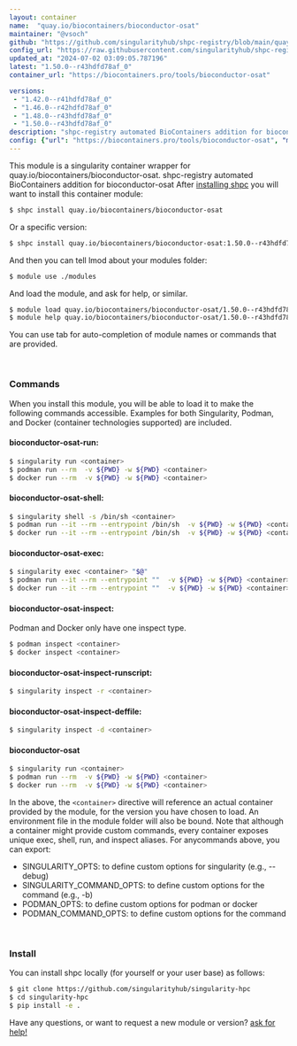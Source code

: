 ```yaml
---
layout: container
name:  "quay.io/biocontainers/bioconductor-osat"
maintainer: "@vsoch"
github: "https://github.com/singularityhub/shpc-registry/blob/main/quay.io/biocontainers/bioconductor-osat/container.yaml"
config_url: "https://raw.githubusercontent.com/singularityhub/shpc-registry/main/quay.io/biocontainers/bioconductor-osat/container.yaml"
updated_at: "2024-07-02 03:09:05.787196"
latest: "1.50.0--r43hdfd78af_0"
container_url: "https://biocontainers.pro/tools/bioconductor-osat"

versions:
 - "1.42.0--r41hdfd78af_0"
 - "1.46.0--r42hdfd78af_0"
 - "1.48.0--r43hdfd78af_0"
 - "1.50.0--r43hdfd78af_0"
description: "shpc-registry automated BioContainers addition for bioconductor-osat"
config: {"url": "https://biocontainers.pro/tools/bioconductor-osat", "maintainer": "@vsoch", "description": "shpc-registry automated BioContainers addition for bioconductor-osat", "latest": {"1.50.0--r43hdfd78af_0": "sha256:5fa1edff87bb32569a9f01a9649f68a750c142f4a408ea84c222df79d2fd74c4"}, "tags": {"1.42.0--r41hdfd78af_0": "sha256:8562b99eaec4811a521f4818835f508d0547a0f160e250ca26e2049dcb04133a", "1.46.0--r42hdfd78af_0": "sha256:10fd014cb46bded84c77606eadb8d5b71b930a3a1fabb621926c5afa1540dac2", "1.48.0--r43hdfd78af_0": "sha256:3c9dfafab093b21c966ed5e44a6b01017bf3d845a9f22d16a90e53d544ef92b7", "1.50.0--r43hdfd78af_0": "sha256:5fa1edff87bb32569a9f01a9649f68a750c142f4a408ea84c222df79d2fd74c4"}, "docker": "quay.io/biocontainers/bioconductor-osat"}
---
```


This module is a singularity container wrapper for quay.io/biocontainers/bioconductor-osat.
shpc-registry automated BioContainers addition for bioconductor-osat
After [installing shpc](#install) you will want to install this container module:


```bash
$ shpc install quay.io/biocontainers/bioconductor-osat
```

Or a specific version:

```bash
$ shpc install quay.io/biocontainers/bioconductor-osat:1.50.0--r43hdfd78af_0
```

And then you can tell lmod about your modules folder:

```bash
$ module use ./modules
```

And load the module, and ask for help, or similar.

```bash
$ module load quay.io/biocontainers/bioconductor-osat/1.50.0--r43hdfd78af_0
$ module help quay.io/biocontainers/bioconductor-osat/1.50.0--r43hdfd78af_0
```

You can use tab for auto-completion of module names or commands that are provided.

<br>

### Commands

When you install this module, you will be able to load it to make the following commands accessible.
Examples for both Singularity, Podman, and Docker (container technologies supported) are included.

#### bioconductor-osat-run:

```bash
$ singularity run <container>
$ podman run --rm  -v ${PWD} -w ${PWD} <container>
$ docker run --rm  -v ${PWD} -w ${PWD} <container>
```

#### bioconductor-osat-shell:

```bash
$ singularity shell -s /bin/sh <container>
$ podman run --it --rm --entrypoint /bin/sh  -v ${PWD} -w ${PWD} <container>
$ docker run --it --rm --entrypoint /bin/sh  -v ${PWD} -w ${PWD} <container>
```

#### bioconductor-osat-exec:

```bash
$ singularity exec <container> "$@"
$ podman run --it --rm --entrypoint ""  -v ${PWD} -w ${PWD} <container> "$@"
$ docker run --it --rm --entrypoint ""  -v ${PWD} -w ${PWD} <container> "$@"
```

#### bioconductor-osat-inspect:

Podman and Docker only have one inspect type.

```bash
$ podman inspect <container>
$ docker inspect <container>
```

#### bioconductor-osat-inspect-runscript:

```bash
$ singularity inspect -r <container>
```

#### bioconductor-osat-inspect-deffile:

```bash
$ singularity inspect -d <container>
```



#### bioconductor-osat

```bash
$ singularity run <container>
$ podman run --rm  -v ${PWD} -w ${PWD} <container>
$ docker run --rm  -v ${PWD} -w ${PWD} <container>
```


In the above, the `<container>` directive will reference an actual container provided
by the module, for the version you have chosen to load. An environment file in the
module folder will also be bound. Note that although a container
might provide custom commands, every container exposes unique exec, shell, run, and
inspect aliases. For anycommands above, you can export:

 - SINGULARITY_OPTS: to define custom options for singularity (e.g., --debug)
 - SINGULARITY_COMMAND_OPTS: to define custom options for the command (e.g., -b)
 - PODMAN_OPTS: to define custom options for podman or docker
 - PODMAN_COMMAND_OPTS: to define custom options for the command

<br>

### Install

You can install shpc locally (for yourself or your user base) as follows:

```bash
$ git clone https://github.com/singularityhub/singularity-hpc
$ cd singularity-hpc
$ pip install -e .
```

Have any questions, or want to request a new module or version? [ask for help!](https://github.com/singularityhub/singularity-hpc/issues)